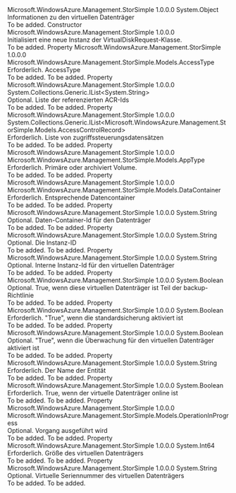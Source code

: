 <Type Name="VirtualDiskRequest" FullName="Microsoft.WindowsAzure.Management.StorSimple.Models.VirtualDiskRequest">
  <TypeSignature Language="C#" Value="public class VirtualDiskRequest" />
  <TypeSignature Language="ILAsm" Value=".class public auto ansi beforefieldinit VirtualDiskRequest extends System.Object" />
  <TypeSignature Language="DocId" Value="T:Microsoft.WindowsAzure.Management.StorSimple.Models.VirtualDiskRequest" />
  <TypeSignature Language="VB.NET" Value="Public Class VirtualDiskRequest" />
  <TypeSignature Language="F#" Value="type VirtualDiskRequest = class" />
  <AssemblyInfo>
    <AssemblyName>Microsoft.WindowsAzure.Management.StorSimple</AssemblyName>
    <AssemblyVersion>1.0.0.0</AssemblyVersion>
  </AssemblyInfo>
  <Base>
    <BaseTypeName>System.Object</BaseTypeName>
  </Base>
  <Interfaces />
  <Docs>
    <summary>
            Informationen zu den virtuellen Datenträger
            </summary>
    <remarks>To be added.</remarks>
  </Docs>
  <Members>
    <Member MemberName=".ctor">
      <MemberSignature Language="C#" Value="public VirtualDiskRequest ();" />
      <MemberSignature Language="ILAsm" Value=".method public hidebysig specialname rtspecialname instance void .ctor() cil managed" />
      <MemberSignature Language="DocId" Value="M:Microsoft.WindowsAzure.Management.StorSimple.Models.VirtualDiskRequest.#ctor" />
      <MemberSignature Language="VB.NET" Value="Public Sub New ()" />
      <MemberType>Constructor</MemberType>
      <AssemblyInfo>
        <AssemblyName>Microsoft.WindowsAzure.Management.StorSimple</AssemblyName>
        <AssemblyVersion>1.0.0.0</AssemblyVersion>
      </AssemblyInfo>
      <Parameters />
      <Docs>
        <summary>
            Initialisiert eine neue Instanz der VirtualDiskRequest-Klasse.
            </summary>
        <remarks>To be added.</remarks>
      </Docs>
    </Member>
    <Member MemberName="AccessType">
      <MemberSignature Language="C#" Value="public Microsoft.WindowsAzure.Management.StorSimple.Models.AccessType AccessType { get; set; }" />
      <MemberSignature Language="ILAsm" Value=".property instance valuetype Microsoft.WindowsAzure.Management.StorSimple.Models.AccessType AccessType" />
      <MemberSignature Language="DocId" Value="P:Microsoft.WindowsAzure.Management.StorSimple.Models.VirtualDiskRequest.AccessType" />
      <MemberSignature Language="VB.NET" Value="Public Property AccessType As AccessType" />
      <MemberSignature Language="F#" Value="member this.AccessType : Microsoft.WindowsAzure.Management.StorSimple.Models.AccessType with get, set" Usage="Microsoft.WindowsAzure.Management.StorSimple.Models.VirtualDiskRequest.AccessType" />
      <MemberType>Property</MemberType>
      <AssemblyInfo>
        <AssemblyName>Microsoft.WindowsAzure.Management.StorSimple</AssemblyName>
        <AssemblyVersion>1.0.0.0</AssemblyVersion>
      </AssemblyInfo>
      <ReturnValue>
        <ReturnType>Microsoft.WindowsAzure.Management.StorSimple.Models.AccessType</ReturnType>
      </ReturnValue>
      <Docs>
        <summary>
            Erforderlich. AccessType
            </summary>
        <value>To be added.</value>
        <remarks>To be added.</remarks>
      </Docs>
    </Member>
    <Member MemberName="AcrIdList">
      <MemberSignature Language="C#" Value="public System.Collections.Generic.IList&lt;string&gt; AcrIdList { get; set; }" />
      <MemberSignature Language="ILAsm" Value=".property instance class System.Collections.Generic.IList`1&lt;string&gt; AcrIdList" />
      <MemberSignature Language="DocId" Value="P:Microsoft.WindowsAzure.Management.StorSimple.Models.VirtualDiskRequest.AcrIdList" />
      <MemberSignature Language="VB.NET" Value="Public Property AcrIdList As IList(Of String)" />
      <MemberSignature Language="F#" Value="member this.AcrIdList : System.Collections.Generic.IList&lt;string&gt; with get, set" Usage="Microsoft.WindowsAzure.Management.StorSimple.Models.VirtualDiskRequest.AcrIdList" />
      <MemberType>Property</MemberType>
      <AssemblyInfo>
        <AssemblyName>Microsoft.WindowsAzure.Management.StorSimple</AssemblyName>
        <AssemblyVersion>1.0.0.0</AssemblyVersion>
      </AssemblyInfo>
      <ReturnValue>
        <ReturnType>System.Collections.Generic.IList&lt;System.String&gt;</ReturnType>
      </ReturnValue>
      <Docs>
        <summary>
            Optional. Liste der referenzierten ACR-Ids
            </summary>
        <value>To be added.</value>
        <remarks>To be added.</remarks>
      </Docs>
    </Member>
    <Member MemberName="AcrList">
      <MemberSignature Language="C#" Value="public System.Collections.Generic.IList&lt;Microsoft.WindowsAzure.Management.StorSimple.Models.AccessControlRecord&gt; AcrList { get; set; }" />
      <MemberSignature Language="ILAsm" Value=".property instance class System.Collections.Generic.IList`1&lt;class Microsoft.WindowsAzure.Management.StorSimple.Models.AccessControlRecord&gt; AcrList" />
      <MemberSignature Language="DocId" Value="P:Microsoft.WindowsAzure.Management.StorSimple.Models.VirtualDiskRequest.AcrList" />
      <MemberSignature Language="VB.NET" Value="Public Property AcrList As IList(Of AccessControlRecord)" />
      <MemberSignature Language="F#" Value="member this.AcrList : System.Collections.Generic.IList&lt;Microsoft.WindowsAzure.Management.StorSimple.Models.AccessControlRecord&gt; with get, set" Usage="Microsoft.WindowsAzure.Management.StorSimple.Models.VirtualDiskRequest.AcrList" />
      <MemberType>Property</MemberType>
      <AssemblyInfo>
        <AssemblyName>Microsoft.WindowsAzure.Management.StorSimple</AssemblyName>
        <AssemblyVersion>1.0.0.0</AssemblyVersion>
      </AssemblyInfo>
      <ReturnValue>
        <ReturnType>System.Collections.Generic.IList&lt;Microsoft.WindowsAzure.Management.StorSimple.Models.AccessControlRecord&gt;</ReturnType>
      </ReturnValue>
      <Docs>
        <summary>
            Erforderlich. Liste von zugriffssteuerungsdatensätzen
            </summary>
        <value>To be added.</value>
        <remarks>To be added.</remarks>
      </Docs>
    </Member>
    <Member MemberName="AppType">
      <MemberSignature Language="C#" Value="public Microsoft.WindowsAzure.Management.StorSimple.Models.AppType AppType { get; set; }" />
      <MemberSignature Language="ILAsm" Value=".property instance valuetype Microsoft.WindowsAzure.Management.StorSimple.Models.AppType AppType" />
      <MemberSignature Language="DocId" Value="P:Microsoft.WindowsAzure.Management.StorSimple.Models.VirtualDiskRequest.AppType" />
      <MemberSignature Language="VB.NET" Value="Public Property AppType As AppType" />
      <MemberSignature Language="F#" Value="member this.AppType : Microsoft.WindowsAzure.Management.StorSimple.Models.AppType with get, set" Usage="Microsoft.WindowsAzure.Management.StorSimple.Models.VirtualDiskRequest.AppType" />
      <MemberType>Property</MemberType>
      <AssemblyInfo>
        <AssemblyName>Microsoft.WindowsAzure.Management.StorSimple</AssemblyName>
        <AssemblyVersion>1.0.0.0</AssemblyVersion>
      </AssemblyInfo>
      <ReturnValue>
        <ReturnType>Microsoft.WindowsAzure.Management.StorSimple.Models.AppType</ReturnType>
      </ReturnValue>
      <Docs>
        <summary>
            Erforderlich. Primäre oder archiviert Volume.
            </summary>
        <value>To be added.</value>
        <remarks>To be added.</remarks>
      </Docs>
    </Member>
    <Member MemberName="DataContainer">
      <MemberSignature Language="C#" Value="public Microsoft.WindowsAzure.Management.StorSimple.Models.DataContainer DataContainer { get; set; }" />
      <MemberSignature Language="ILAsm" Value=".property instance class Microsoft.WindowsAzure.Management.StorSimple.Models.DataContainer DataContainer" />
      <MemberSignature Language="DocId" Value="P:Microsoft.WindowsAzure.Management.StorSimple.Models.VirtualDiskRequest.DataContainer" />
      <MemberSignature Language="VB.NET" Value="Public Property DataContainer As DataContainer" />
      <MemberSignature Language="F#" Value="member this.DataContainer : Microsoft.WindowsAzure.Management.StorSimple.Models.DataContainer with get, set" Usage="Microsoft.WindowsAzure.Management.StorSimple.Models.VirtualDiskRequest.DataContainer" />
      <MemberType>Property</MemberType>
      <AssemblyInfo>
        <AssemblyName>Microsoft.WindowsAzure.Management.StorSimple</AssemblyName>
        <AssemblyVersion>1.0.0.0</AssemblyVersion>
      </AssemblyInfo>
      <ReturnValue>
        <ReturnType>Microsoft.WindowsAzure.Management.StorSimple.Models.DataContainer</ReturnType>
      </ReturnValue>
      <Docs>
        <summary>
            Erforderlich. Entsprechende Datencontainer
            </summary>
        <value>To be added.</value>
        <remarks>To be added.</remarks>
      </Docs>
    </Member>
    <Member MemberName="DataContainerId">
      <MemberSignature Language="C#" Value="public string DataContainerId { get; set; }" />
      <MemberSignature Language="ILAsm" Value=".property instance string DataContainerId" />
      <MemberSignature Language="DocId" Value="P:Microsoft.WindowsAzure.Management.StorSimple.Models.VirtualDiskRequest.DataContainerId" />
      <MemberSignature Language="VB.NET" Value="Public Property DataContainerId As String" />
      <MemberSignature Language="F#" Value="member this.DataContainerId : string with get, set" Usage="Microsoft.WindowsAzure.Management.StorSimple.Models.VirtualDiskRequest.DataContainerId" />
      <MemberType>Property</MemberType>
      <AssemblyInfo>
        <AssemblyName>Microsoft.WindowsAzure.Management.StorSimple</AssemblyName>
        <AssemblyVersion>1.0.0.0</AssemblyVersion>
      </AssemblyInfo>
      <ReturnValue>
        <ReturnType>System.String</ReturnType>
      </ReturnValue>
      <Docs>
        <summary>
            Optional. Daten-Container-Id für den Datenträger
            </summary>
        <value>To be added.</value>
        <remarks>To be added.</remarks>
      </Docs>
    </Member>
    <Member MemberName="InstanceId">
      <MemberSignature Language="C#" Value="public string InstanceId { get; set; }" />
      <MemberSignature Language="ILAsm" Value=".property instance string InstanceId" />
      <MemberSignature Language="DocId" Value="P:Microsoft.WindowsAzure.Management.StorSimple.Models.VirtualDiskRequest.InstanceId" />
      <MemberSignature Language="VB.NET" Value="Public Property InstanceId As String" />
      <MemberSignature Language="F#" Value="member this.InstanceId : string with get, set" Usage="Microsoft.WindowsAzure.Management.StorSimple.Models.VirtualDiskRequest.InstanceId" />
      <MemberType>Property</MemberType>
      <AssemblyInfo>
        <AssemblyName>Microsoft.WindowsAzure.Management.StorSimple</AssemblyName>
        <AssemblyVersion>1.0.0.0</AssemblyVersion>
      </AssemblyInfo>
      <ReturnValue>
        <ReturnType>System.String</ReturnType>
      </ReturnValue>
      <Docs>
        <summary>
            Optional. Die Instanz-ID
            </summary>
        <value>To be added.</value>
        <remarks>To be added.</remarks>
      </Docs>
    </Member>
    <Member MemberName="InternalInstanceId">
      <MemberSignature Language="C#" Value="public string InternalInstanceId { get; set; }" />
      <MemberSignature Language="ILAsm" Value=".property instance string InternalInstanceId" />
      <MemberSignature Language="DocId" Value="P:Microsoft.WindowsAzure.Management.StorSimple.Models.VirtualDiskRequest.InternalInstanceId" />
      <MemberSignature Language="VB.NET" Value="Public Property InternalInstanceId As String" />
      <MemberSignature Language="F#" Value="member this.InternalInstanceId : string with get, set" Usage="Microsoft.WindowsAzure.Management.StorSimple.Models.VirtualDiskRequest.InternalInstanceId" />
      <MemberType>Property</MemberType>
      <AssemblyInfo>
        <AssemblyName>Microsoft.WindowsAzure.Management.StorSimple</AssemblyName>
        <AssemblyVersion>1.0.0.0</AssemblyVersion>
      </AssemblyInfo>
      <ReturnValue>
        <ReturnType>System.String</ReturnType>
      </ReturnValue>
      <Docs>
        <summary>
            Optional. Interne Instanz-Id für den virtuellen Datenträger
            </summary>
        <value>To be added.</value>
        <remarks>To be added.</remarks>
      </Docs>
    </Member>
    <Member MemberName="IsBackupEnabled">
      <MemberSignature Language="C#" Value="public bool IsBackupEnabled { get; set; }" />
      <MemberSignature Language="ILAsm" Value=".property instance bool IsBackupEnabled" />
      <MemberSignature Language="DocId" Value="P:Microsoft.WindowsAzure.Management.StorSimple.Models.VirtualDiskRequest.IsBackupEnabled" />
      <MemberSignature Language="VB.NET" Value="Public Property IsBackupEnabled As Boolean" />
      <MemberSignature Language="F#" Value="member this.IsBackupEnabled : bool with get, set" Usage="Microsoft.WindowsAzure.Management.StorSimple.Models.VirtualDiskRequest.IsBackupEnabled" />
      <MemberType>Property</MemberType>
      <AssemblyInfo>
        <AssemblyName>Microsoft.WindowsAzure.Management.StorSimple</AssemblyName>
        <AssemblyVersion>1.0.0.0</AssemblyVersion>
      </AssemblyInfo>
      <ReturnValue>
        <ReturnType>System.Boolean</ReturnType>
      </ReturnValue>
      <Docs>
        <summary>
            Optional. True, wenn diese virtuellen Datenträger ist Teil der backup-Richtlinie
            </summary>
        <value>To be added.</value>
        <remarks>To be added.</remarks>
      </Docs>
    </Member>
    <Member MemberName="IsDefaultBackupEnabled">
      <MemberSignature Language="C#" Value="public bool IsDefaultBackupEnabled { get; set; }" />
      <MemberSignature Language="ILAsm" Value=".property instance bool IsDefaultBackupEnabled" />
      <MemberSignature Language="DocId" Value="P:Microsoft.WindowsAzure.Management.StorSimple.Models.VirtualDiskRequest.IsDefaultBackupEnabled" />
      <MemberSignature Language="VB.NET" Value="Public Property IsDefaultBackupEnabled As Boolean" />
      <MemberSignature Language="F#" Value="member this.IsDefaultBackupEnabled : bool with get, set" Usage="Microsoft.WindowsAzure.Management.StorSimple.Models.VirtualDiskRequest.IsDefaultBackupEnabled" />
      <MemberType>Property</MemberType>
      <AssemblyInfo>
        <AssemblyName>Microsoft.WindowsAzure.Management.StorSimple</AssemblyName>
        <AssemblyVersion>1.0.0.0</AssemblyVersion>
      </AssemblyInfo>
      <ReturnValue>
        <ReturnType>System.Boolean</ReturnType>
      </ReturnValue>
      <Docs>
        <summary>
            Erforderlich. "True", wenn die standardsicherung aktiviert ist
            </summary>
        <value>To be added.</value>
        <remarks>To be added.</remarks>
      </Docs>
    </Member>
    <Member MemberName="IsMonitoringEnabled">
      <MemberSignature Language="C#" Value="public bool IsMonitoringEnabled { get; set; }" />
      <MemberSignature Language="ILAsm" Value=".property instance bool IsMonitoringEnabled" />
      <MemberSignature Language="DocId" Value="P:Microsoft.WindowsAzure.Management.StorSimple.Models.VirtualDiskRequest.IsMonitoringEnabled" />
      <MemberSignature Language="VB.NET" Value="Public Property IsMonitoringEnabled As Boolean" />
      <MemberSignature Language="F#" Value="member this.IsMonitoringEnabled : bool with get, set" Usage="Microsoft.WindowsAzure.Management.StorSimple.Models.VirtualDiskRequest.IsMonitoringEnabled" />
      <MemberType>Property</MemberType>
      <AssemblyInfo>
        <AssemblyName>Microsoft.WindowsAzure.Management.StorSimple</AssemblyName>
        <AssemblyVersion>1.0.0.0</AssemblyVersion>
      </AssemblyInfo>
      <ReturnValue>
        <ReturnType>System.Boolean</ReturnType>
      </ReturnValue>
      <Docs>
        <summary>
            Optional. "True", wenn die Überwachung für den virtuellen Datenträger aktiviert ist
            </summary>
        <value>To be added.</value>
        <remarks>To be added.</remarks>
      </Docs>
    </Member>
    <Member MemberName="Name">
      <MemberSignature Language="C#" Value="public string Name { get; set; }" />
      <MemberSignature Language="ILAsm" Value=".property instance string Name" />
      <MemberSignature Language="DocId" Value="P:Microsoft.WindowsAzure.Management.StorSimple.Models.VirtualDiskRequest.Name" />
      <MemberSignature Language="VB.NET" Value="Public Property Name As String" />
      <MemberSignature Language="F#" Value="member this.Name : string with get, set" Usage="Microsoft.WindowsAzure.Management.StorSimple.Models.VirtualDiskRequest.Name" />
      <MemberType>Property</MemberType>
      <AssemblyInfo>
        <AssemblyName>Microsoft.WindowsAzure.Management.StorSimple</AssemblyName>
        <AssemblyVersion>1.0.0.0</AssemblyVersion>
      </AssemblyInfo>
      <ReturnValue>
        <ReturnType>System.String</ReturnType>
      </ReturnValue>
      <Docs>
        <summary>
            Erforderlich. Der Name der Entität
            </summary>
        <value>To be added.</value>
        <remarks>To be added.</remarks>
      </Docs>
    </Member>
    <Member MemberName="Online">
      <MemberSignature Language="C#" Value="public bool Online { get; set; }" />
      <MemberSignature Language="ILAsm" Value=".property instance bool Online" />
      <MemberSignature Language="DocId" Value="P:Microsoft.WindowsAzure.Management.StorSimple.Models.VirtualDiskRequest.Online" />
      <MemberSignature Language="VB.NET" Value="Public Property Online As Boolean" />
      <MemberSignature Language="F#" Value="member this.Online : bool with get, set" Usage="Microsoft.WindowsAzure.Management.StorSimple.Models.VirtualDiskRequest.Online" />
      <MemberType>Property</MemberType>
      <AssemblyInfo>
        <AssemblyName>Microsoft.WindowsAzure.Management.StorSimple</AssemblyName>
        <AssemblyVersion>1.0.0.0</AssemblyVersion>
      </AssemblyInfo>
      <ReturnValue>
        <ReturnType>System.Boolean</ReturnType>
      </ReturnValue>
      <Docs>
        <summary>
            Erforderlich. True, wenn der virtuelle Datenträger online ist
            </summary>
        <value>To be added.</value>
        <remarks>To be added.</remarks>
      </Docs>
    </Member>
    <Member MemberName="OperationInProgress">
      <MemberSignature Language="C#" Value="public Microsoft.WindowsAzure.Management.StorSimple.Models.OperationInProgress OperationInProgress { get; set; }" />
      <MemberSignature Language="ILAsm" Value=".property instance valuetype Microsoft.WindowsAzure.Management.StorSimple.Models.OperationInProgress OperationInProgress" />
      <MemberSignature Language="DocId" Value="P:Microsoft.WindowsAzure.Management.StorSimple.Models.VirtualDiskRequest.OperationInProgress" />
      <MemberSignature Language="VB.NET" Value="Public Property OperationInProgress As OperationInProgress" />
      <MemberSignature Language="F#" Value="member this.OperationInProgress : Microsoft.WindowsAzure.Management.StorSimple.Models.OperationInProgress with get, set" Usage="Microsoft.WindowsAzure.Management.StorSimple.Models.VirtualDiskRequest.OperationInProgress" />
      <MemberType>Property</MemberType>
      <AssemblyInfo>
        <AssemblyName>Microsoft.WindowsAzure.Management.StorSimple</AssemblyName>
        <AssemblyVersion>1.0.0.0</AssemblyVersion>
      </AssemblyInfo>
      <ReturnValue>
        <ReturnType>Microsoft.WindowsAzure.Management.StorSimple.Models.OperationInProgress</ReturnType>
      </ReturnValue>
      <Docs>
        <summary>
            Optional. Vorgang ausgeführt wird
            </summary>
        <value>To be added.</value>
        <remarks>To be added.</remarks>
      </Docs>
    </Member>
    <Member MemberName="SizeInBytes">
      <MemberSignature Language="C#" Value="public long SizeInBytes { get; set; }" />
      <MemberSignature Language="ILAsm" Value=".property instance int64 SizeInBytes" />
      <MemberSignature Language="DocId" Value="P:Microsoft.WindowsAzure.Management.StorSimple.Models.VirtualDiskRequest.SizeInBytes" />
      <MemberSignature Language="VB.NET" Value="Public Property SizeInBytes As Long" />
      <MemberSignature Language="F#" Value="member this.SizeInBytes : int64 with get, set" Usage="Microsoft.WindowsAzure.Management.StorSimple.Models.VirtualDiskRequest.SizeInBytes" />
      <MemberType>Property</MemberType>
      <AssemblyInfo>
        <AssemblyName>Microsoft.WindowsAzure.Management.StorSimple</AssemblyName>
        <AssemblyVersion>1.0.0.0</AssemblyVersion>
      </AssemblyInfo>
      <ReturnValue>
        <ReturnType>System.Int64</ReturnType>
      </ReturnValue>
      <Docs>
        <summary>
            Erforderlich. Größe des virtuellen Datenträgers
            </summary>
        <value>To be added.</value>
        <remarks>To be added.</remarks>
      </Docs>
    </Member>
    <Member MemberName="VSN">
      <MemberSignature Language="C#" Value="public string VSN { get; set; }" />
      <MemberSignature Language="ILAsm" Value=".property instance string VSN" />
      <MemberSignature Language="DocId" Value="P:Microsoft.WindowsAzure.Management.StorSimple.Models.VirtualDiskRequest.VSN" />
      <MemberSignature Language="VB.NET" Value="Public Property VSN As String" />
      <MemberSignature Language="F#" Value="member this.VSN : string with get, set" Usage="Microsoft.WindowsAzure.Management.StorSimple.Models.VirtualDiskRequest.VSN" />
      <MemberType>Property</MemberType>
      <AssemblyInfo>
        <AssemblyName>Microsoft.WindowsAzure.Management.StorSimple</AssemblyName>
        <AssemblyVersion>1.0.0.0</AssemblyVersion>
      </AssemblyInfo>
      <ReturnValue>
        <ReturnType>System.String</ReturnType>
      </ReturnValue>
      <Docs>
        <summary>
            Optional. Virtuelle Seriennummer des virtuellen Datenträgers
            </summary>
        <value>To be added.</value>
        <remarks>To be added.</remarks>
      </Docs>
    </Member>
  </Members>
</Type>